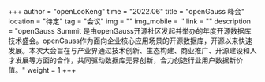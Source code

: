 ﻿+++
author = "openLooKeng"
time = "2022.06" 
title = "openGauss 峰会" 
location = "待定" 
tag = "会议"
img = "" 
img_mobile = ''
link = ""
description = "openGauss Summit 是由openGauss开源社区发起并举办的年度开源数据库技术盛会。openGauss作为面向企业核心应用场景的开源数据库，开源以来快速发展。本次大会旨在与产业界通过技术创新、生态构建、商业推广、开源建设和人才发展等方面的合作，共同驱动数据库无界创新，合力创造行业用户数据新价值。"
weight = 1
+++
